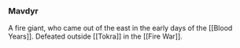 ### Mavdyr

A fire giant, who came out of the east in the early days of the [[Blood Years]]. Defeated outside [[Tokra]] in the [[Fire War]]. 
